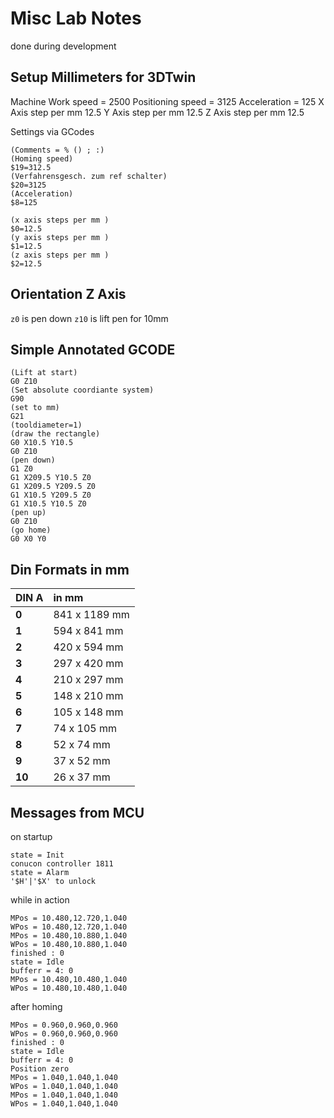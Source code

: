 # Misc Lab Notes

 done during development

## Setup Millimeters for 3DTwin

Machine Work speed = 2500
Positioning speed = 3125
Acceleration = 125
X Axis step per mm 12.5
Y Axis step per mm 12.5
Z Axis step per mm 12.5

Settings via GCodes

```gcode
(Comments = % () ; :)
(Homing speed)
$19=312.5
(Verfahrensgesch. zum ref schalter)
$20=3125
(Acceleration)
$8=125

(x axis steps per mm )
$0=12.5
(y axis steps per mm )
$1=12.5
(z axis steps per mm )
$2=12.5
```

## Orientation Z Axis

`z0` is pen down 
`z10` is lift pen for 10mm


## Simple Annotated GCODE

```gcode
(Lift at start)
G0 Z10
(Set absolute coordiante system)
G90
(set to mm)
G21
(tooldiameter=1)
(draw the rectangle)
G0 X10.5 Y10.5
G0 Z10
(pen down)
G1 Z0
G1 X209.5 Y10.5 Z0
G1 X209.5 Y209.5 Z0
G1 X10.5 Y209.5 Z0
G1 X10.5 Y10.5 Z0
(pen up)
G0 Z10
(go home)
G0 X0 Y0
```

## Din Formats in mm

| DIN A  | in mm         |
| :----- | :------------ |
| **0**  | 841 x 1189 mm |
| **1**  | 594 x 841 mm  |
| **2**  | 420 x 594 mm  |
| **3**  | 297 x 420 mm  |
| **4**  | 210 x 297 mm  |
| **5**  | 148 x 210 mm  |
| **6**  | 105 x 148 mm  |
| **7**  | 74 x 105 mm   |
| **8**  | 52 x 74 mm    |
| **9**  | 37 x 52 mm    |
| **10** | 26 x 37 mm    |


## Messages from MCU

on startup 

```plain
state = Init
conucon controller 1811
state = Alarm
'$H'|'$X' to unlock
```

while in action

```plain
MPos = 10.480,12.720,1.040
WPos = 10.480,12.720,1.040
MPos = 10.480,10.880,1.040
WPos = 10.480,10.880,1.040
finished : 0
state = Idle
bufferr = 4: 0
MPos = 10.480,10.480,1.040
WPos = 10.480,10.480,1.040
```

after homing

```
MPos = 0.960,0.960,0.960
WPos = 0.960,0.960,0.960
finished : 0
state = Idle
bufferr = 4: 0
Position zero
MPos = 1.040,1.040,1.040
WPos = 1.040,1.040,1.040
MPos = 1.040,1.040,1.040
WPos = 1.040,1.040,1.040
```